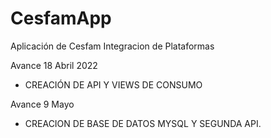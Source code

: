 # CesfamApp
 Aplicación de Cesfam Integracion de Plataformas


Avance 18 Abril 2022

- CREACIÓN DE API Y VIEWS DE CONSUMO

Avance 9 Mayo

- CREACION DE BASE DE DATOS MYSQL Y SEGUNDA API.
